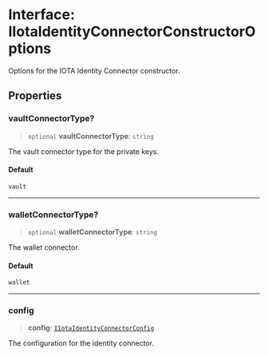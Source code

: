 # Interface: IIotaIdentityConnectorConstructorOptions

Options for the IOTA Identity Connector constructor.

## Properties

### vaultConnectorType?

> `optional` **vaultConnectorType**: `string`

The vault connector type for the private keys.

#### Default

```ts
vault
```

***

### walletConnectorType?

> `optional` **walletConnectorType**: `string`

The wallet connector.

#### Default

```ts
wallet
```

***

### config

> **config**: [`IIotaIdentityConnectorConfig`](IIotaIdentityConnectorConfig.md)

The configuration for the identity connector.
